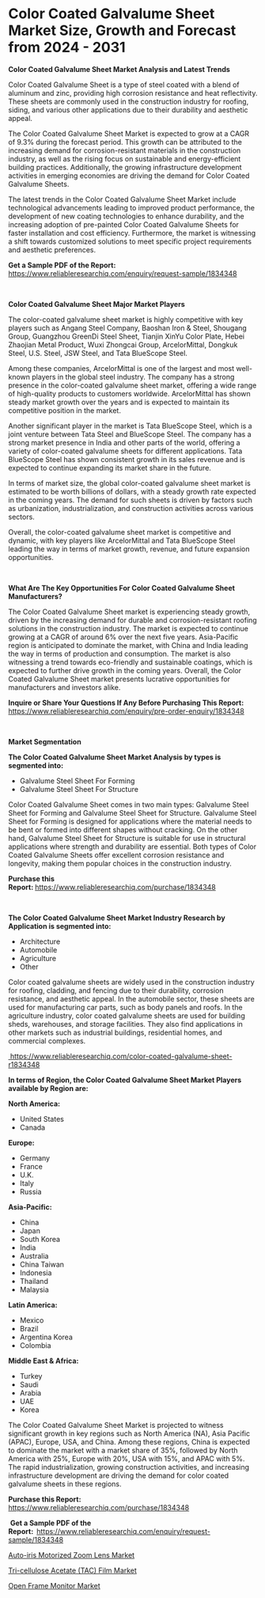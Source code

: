 <p><h1>Color Coated Galvalume Sheet Market Size, Growth and Forecast from 2024 - 2031</h1></p><p><strong>Color Coated Galvalume Sheet Market Analysis and Latest Trends</strong></p>
<p><p>Color Coated Galvalume Sheet is a type of steel coated with a blend of aluminum and zinc, providing high corrosion resistance and heat reflectivity. These sheets are commonly used in the construction industry for roofing, siding, and various other applications due to their durability and aesthetic appeal.</p><p>The Color Coated Galvalume Sheet Market is expected to grow at a CAGR of 9.3% during the forecast period. This growth can be attributed to the increasing demand for corrosion-resistant materials in the construction industry, as well as the rising focus on sustainable and energy-efficient building practices. Additionally, the growing infrastructure development activities in emerging economies are driving the demand for Color Coated Galvalume Sheets.</p><p>The latest trends in the Color Coated Galvalume Sheet Market include technological advancements leading to improved product performance, the development of new coating technologies to enhance durability, and the increasing adoption of pre-painted Color Coated Galvalume Sheets for faster installation and cost efficiency. Furthermore, the market is witnessing a shift towards customized solutions to meet specific project requirements and aesthetic preferences.</p></p>
<p><strong>Get a Sample PDF of the Report:&nbsp;</strong> <a href="https://www.reliableresearchiq.com/enquiry/request-sample/1834348">https://www.reliableresearchiq.com/enquiry/request-sample/1834348</a></p>
<p>&nbsp;</p>
<p><strong>Color Coated Galvalume Sheet Major Market Players</strong></p>
<p><p>The color-coated galvalume sheet market is highly competitive with key players such as Angang Steel Company, Baoshan Iron & Steel, Shougang Group, Guangzhou GreenDi Steel Sheet, Tianjin XinYu Color Plate, Hebei Zhaojian Metal Product, Wuxi Zhongcai Group, ArcelorMittal, Dongkuk Steel, U.S. Steel, JSW Steel, and Tata BlueScope Steel.</p><p>Among these companies, ArcelorMittal is one of the largest and most well-known players in the global steel industry. The company has a strong presence in the color-coated galvalume sheet market, offering a wide range of high-quality products to customers worldwide. ArcelorMittal has shown steady market growth over the years and is expected to maintain its competitive position in the market.</p><p>Another significant player in the market is Tata BlueScope Steel, which is a joint venture between Tata Steel and BlueScope Steel. The company has a strong market presence in India and other parts of the world, offering a variety of color-coated galvalume sheets for different applications. Tata BlueScope Steel has shown consistent growth in its sales revenue and is expected to continue expanding its market share in the future.</p><p>In terms of market size, the global color-coated galvalume sheet market is estimated to be worth billions of dollars, with a steady growth rate expected in the coming years. The demand for such sheets is driven by factors such as urbanization, industrialization, and construction activities across various sectors.</p><p>Overall, the color-coated galvalume sheet market is competitive and dynamic, with key players like ArcelorMittal and Tata BlueScope Steel leading the way in terms of market growth, revenue, and future expansion opportunities.</p></p>
<p>&nbsp;</p>
<p><strong>What Are The Key Opportunities For Color Coated Galvalume Sheet Manufacturers?</strong></p>
<p><p>The Color Coated Galvalume Sheet market is experiencing steady growth, driven by the increasing demand for durable and corrosion-resistant roofing solutions in the construction industry. The market is expected to continue growing at a CAGR of around 6% over the next five years. Asia-Pacific region is anticipated to dominate the market, with China and India leading the way in terms of production and consumption. The market is also witnessing a trend towards eco-friendly and sustainable coatings, which is expected to further drive growth in the coming years. Overall, the Color Coated Galvalume Sheet market presents lucrative opportunities for manufacturers and investors alike.</p></p>
<p><strong>Inquire or Share Your Questions If Any Before Purchasing This Report:</strong> <a href="https://www.reliableresearchiq.com/enquiry/pre-order-enquiry/1834348">https://www.reliableresearchiq.com/enquiry/pre-order-enquiry/1834348</a></p>
<p>&nbsp;</p>
<p><strong>Market Segmentation</strong></p>
<p><strong>The Color Coated Galvalume Sheet Market Analysis by types is segmented into:</strong></p>
<p><ul><li>Galvalume Steel Sheet For Forming</li><li>Galvalume Steel Sheet For Structure</li></ul></p>
<p><p>Color Coated Galvalume Sheet comes in two main types: Galvalume Steel Sheet for Forming and Galvalume Steel Sheet for Structure. Galvalume Steel Sheet for Forming is designed for applications where the material needs to be bent or formed into different shapes without cracking. On the other hand, Galvalume Steel Sheet for Structure is suitable for use in structural applications where strength and durability are essential. Both types of Color Coated Galvalume Sheets offer excellent corrosion resistance and longevity, making them popular choices in the construction industry.</p></p>
<p><strong>Purchase this Report:&nbsp;</strong><a href="https://www.reliableresearchiq.com/purchase/1834348">https://www.reliableresearchiq.com/purchase/1834348</a></p>
<p>&nbsp;</p>
<p><strong>The Color Coated Galvalume Sheet Market Industry Research by Application is segmented into:</strong></p>
<p><ul><li>Architecture</li><li>Automobile</li><li>Agriculture</li><li>Other</li></ul></p>
<p><p>Color coated galvalume sheets are widely used in the construction industry for roofing, cladding, and fencing due to their durability, corrosion resistance, and aesthetic appeal. In the automobile sector, these sheets are used for manufacturing car parts, such as body panels and roofs. In the agriculture industry, color coated galvalume sheets are used for building sheds, warehouses, and storage facilities. They also find applications in other markets such as industrial buildings, residential homes, and commercial complexes.</p></p>
<p><a href="https://www.reliableresearchiq.com/color-coated-galvalume-sheet-r1834348">&nbsp;https://www.reliableresearchiq.com/color-coated-galvalume-sheet-r1834348</a></p>
<p><strong>In terms of Region, the Color Coated Galvalume Sheet Market Players available by Region are:</strong></p>
<p>
    <p> <strong> North America: </strong>
        <ul>
            <li>United States</li>
            <li>Canada</li>
        </ul>
        </p> 
    <p> <strong> Europe: </strong>
        <ul>
            <li>Germany</li>
            <li>France</li>
            <li>U.K.</li>
            <li>Italy</li>
            <li>Russia</li>
        </ul>
        </p> 
    <p> <strong> Asia-Pacific: </strong>
        <ul>
            <li>China</li>
            <li>Japan</li>
            <li>South Korea</li>
            <li>India</li>
            <li>Australia</li>
            <li>China Taiwan</li>
            <li>Indonesia</li>
            <li>Thailand</li>
            <li>Malaysia</li>
        </ul>
        </p> 
    <p> <strong> Latin America: </strong>
        <ul>
            <li>Mexico</li>
            <li>Brazil</li>
            <li>Argentina Korea</li>
            <li>Colombia</li>
        </ul>
        </p> 
    <p> <strong> Middle East & Africa: </strong>
        <ul>
            <li>Turkey</li>
            <li>Saudi</li>
            <li>Arabia</li>
            <li>UAE</li>
            <li>Korea</li>
        </ul>
    </p>
    </p>
<p><p>The Color Coated Galvalume Sheet Market is projected to witness significant growth in key regions such as North America (NA), Asia Pacific (APAC), Europe, USA, and China. Among these regions, China is expected to dominate the market with a market share of 35%, followed by North America with 25%, Europe with 20%, USA with 15%, and APAC with 5%. The rapid industrialization, growing construction activities, and increasing infrastructure development are driving the demand for color coated galvalume sheets in these regions.</p></p>
<p><strong>Purchase this Report: </strong><a href="https://www.reliableresearchiq.com/purchase/1834348">https://www.reliableresearchiq.com/purchase/1834348</a></p>
<p>&nbsp;<strong>Get a Sample PDF of the Report:&nbsp;&nbsp;</strong><a href="https://www.reliableresearchiq.com/enquiry/request-sample/1834348">https://www.reliableresearchiq.com/enquiry/request-sample/1834348</a></p>
<p><strong></strong></p>
<p><p><a href="https://github.com/tusomamen9/Market-Research-Report-List-1/blob/main/auto-iris-motorized-zoom-lens-market.md">Auto-iris Motorized Zoom Lens Market</a></p><p><a href="https://github.com/evanppinks/Market-Research-Report-List-1/blob/main/tri-cellulose-acetate-tac-film-market.md">Tri-cellulose Acetate (TAC) Film Market</a></p><p><a href="https://github.com/dianemacle6776/Market-Research-Report-List-1/blob/main/open-frame-monitor-market.md">Open Frame Monitor Market</a></p></p>